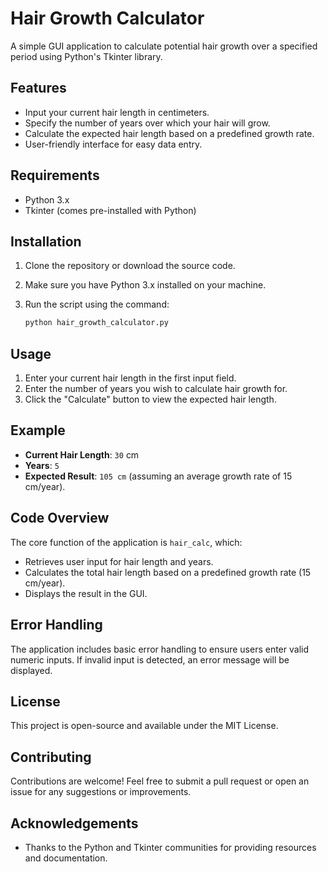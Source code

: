# Hair Growth Calculator

A simple GUI application to calculate potential hair growth over a specified period using Python's Tkinter library.

## Features

- Input your current hair length in centimeters.
- Specify the number of years over which your hair will grow.
- Calculate the expected hair length based on a predefined growth rate.
- User-friendly interface for easy data entry.

## Requirements

- Python 3.x
- Tkinter (comes pre-installed with Python)

## Installation

1. Clone the repository or download the source code.
2. Make sure you have Python 3.x installed on your machine.
3. Run the script using the command:

   ```bash
   python hair_growth_calculator.py
   ```

## Usage

1. Enter your current hair length in the first input field.
2. Enter the number of years you wish to calculate hair growth for.
3. Click the "Calculate" button to view the expected hair length.

## Example

- **Current Hair Length**: `30` cm
- **Years**: `5`
- **Expected Result**: `105 cm` (assuming an average growth rate of 15 cm/year).

## Code Overview

The core function of the application is `hair_calc`, which:

- Retrieves user input for hair length and years.
- Calculates the total hair length based on a predefined growth rate (15 cm/year).
- Displays the result in the GUI.

## Error Handling

The application includes basic error handling to ensure users enter valid numeric inputs. If invalid input is detected, an error message will be displayed.

## License

This project is open-source and available under the MIT License.

## Contributing

Contributions are welcome! Feel free to submit a pull request or open an issue for any suggestions or improvements.

## Acknowledgements

- Thanks to the Python and Tkinter communities for providing resources and documentation.
